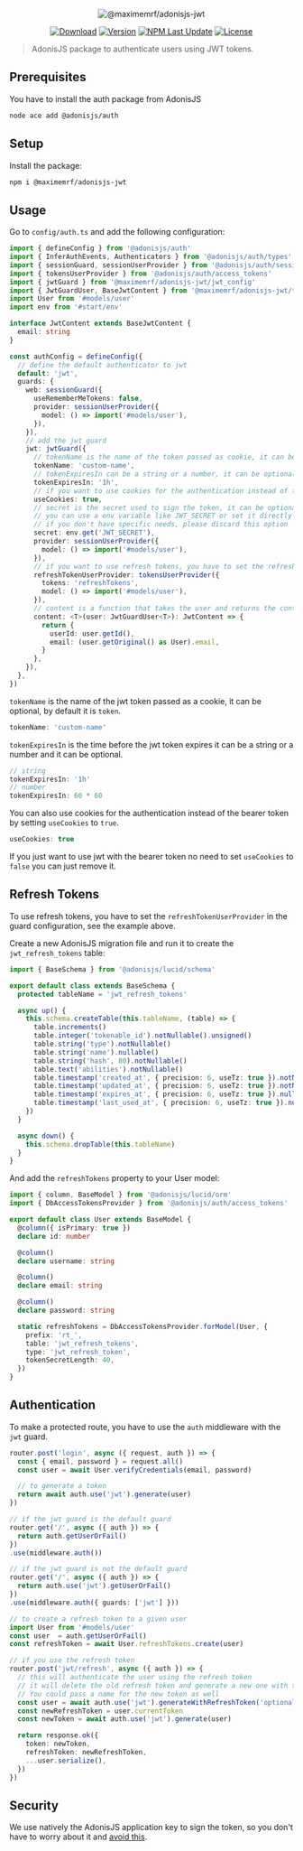 <p align="center">
  <img src="https://maximemax.sirv.com/npm_package_maxime_jwt.png" alt="@maximemrf/adonisjs-jwt">
</p>

<p align="center">
  <a href="https://www.npmjs.com/package/@maximemrf/adonisjs-jwt"><img src="https://img.shields.io/npm/dm/@maximemrf/adonisjs-jwt.svg?style=flat-square" alt="Download"></a>
  <a href="https://www.npmjs.com/package/@maximemrf/adonisjs-jwt"><img src="https://img.shields.io/npm/v/@maximemrf/adonisjs-jwt.svg?style=flat-square" alt="Version"></a>
  <a href="https://www.npmjs.com/package/@maximemrf/adonisjs-jwt"><img src="https://img.shields.io/npm/last-update/@maximemrf/adonisjs-jwt.svg?style=flat-square" alt="NPM Last Update"></a>
  <a href="https://opensource.org/licenses/MIT"><img src="https://img.shields.io/npm/l/@maximemrf/adonisjs-jwt.svg?style=flat-square" alt="License"></a>
</p>

> AdonisJS package to authenticate users using JWT tokens.

## Prerequisites

You have to install the auth package from AdonisJS

```bash
node ace add @adonisjs/auth
```

## Setup

Install the package:

```bash
npm i @maximemrf/adonisjs-jwt
```

## Usage

Go to `config/auth.ts` and add the following configuration:

```typescript
import { defineConfig } from '@adonisjs/auth'
import { InferAuthEvents, Authenticators } from '@adonisjs/auth/types'
import { sessionGuard, sessionUserProvider } from '@adonisjs/auth/session'
import { tokensUserProvider } from '@adonisjs/auth/access_tokens'
import { jwtGuard } from '@maximemrf/adonisjs-jwt/jwt_config'
import { JwtGuardUser, BaseJwtContent } from '@maximemrf/adonisjs-jwt/types'
import User from '#models/user'
import env from '#start/env'

interface JwtContent extends BaseJwtContent {
  email: string
}

const authConfig = defineConfig({
  // define the default authenticator to jwt
  default: 'jwt',
  guards: {
    web: sessionGuard({
      useRememberMeTokens: false,
      provider: sessionUserProvider({
        model: () => import('#models/user'),
      }),
    }),
    // add the jwt guard
    jwt: jwtGuard({
      // tokenName is the name of the token passed as cookie, it can be optional, by default it is 'token'
      tokenName: 'custom-name',
      // tokenExpiresIn can be a string or a number, it can be optional
      tokenExpiresIn: '1h',
      // if you want to use cookies for the authentication instead of the bearer token (optional)
      useCookies: true,
      // secret is the secret used to sign the token, it can be optional, by default it uses the application key
      // you can use a env variable like JWT_SECRET or set it directly with a string
      // if you don't have specific needs, please discard this option
      secret: env.get('JWT_SECRET'),
      provider: sessionUserProvider({
        model: () => import('#models/user'),
      }),
      // if you want to use refresh tokens, you have to set the refreshTokenUserProvider
      refreshTokenUserProvider: tokensUserProvider({
        tokens: 'refreshTokens',
        model: () => import('#models/user'),
      }),
      // content is a function that takes the user and returns the content of the token, it can be optional, by default it returns only the user id
      content: <T>(user: JwtGuardUser<T>): JwtContent => {
        return {
          userId: user.getId(),
          email: (user.getOriginal() as User).email,
        }
      },
    }),
  },
})
```

`tokenName` is the name of the jwt token passed as a cookie, it can be optional, by default it is `token`.

```typescript
tokenName: 'custom-name'
```

`tokenExpiresIn` is the time before the jwt token expires it can be a string or a number and it can be optional.

```typescript
// string
tokenExpiresIn: '1h'
// number
tokenExpiresIn: 60 * 60
```

You can also use cookies for the authentication instead of the bearer token by setting `useCookies` to `true`.

```typescript
useCookies: true
```

If you just want to use jwt with the bearer token no need to set `useCookies` to `false` you can just remove it.

## Refresh Tokens

To use refresh tokens, you have to set the `refreshTokenUserProvider` in the guard configuration, see the example above.

Create a new AdonisJS migration file and run it to create the `jwt_refresh_tokens` table:

```typescript
import { BaseSchema } from '@adonisjs/lucid/schema'

export default class extends BaseSchema {
  protected tableName = 'jwt_refresh_tokens'

  async up() {
    this.schema.createTable(this.tableName, (table) => {
      table.increments()
      table.integer('tokenable_id').notNullable().unsigned()
      table.string('type').notNullable()
      table.string('name').nullable()
      table.string('hash', 80).notNullable()
      table.text('abilities').notNullable()
      table.timestamp('created_at', { precision: 6, useTz: true }).notNullable()
      table.timestamp('updated_at', { precision: 6, useTz: true }).notNullable()
      table.timestamp('expires_at', { precision: 6, useTz: true }).nullable()
      table.timestamp('last_used_at', { precision: 6, useTz: true }).nullable()
    })
  }

  async down() {
    this.schema.dropTable(this.tableName)
  }
}
```

And add the `refreshTokens` property to your User model:

```typescript
import { column, BaseModel } from '@adonisjs/lucid/orm'
import { DbAccessTokensProvider } from '@adonisjs/auth/access_tokens'

export default class User extends BaseModel {
  @column({ isPrimary: true })
  declare id: number

  @column()
  declare username: string

  @column()
  declare email: string

  @column()
  declare password: string

  static refreshTokens = DbAccessTokensProvider.forModel(User, {
    prefix: 'rt_',
    table: 'jwt_refresh_tokens',
    type: 'jwt_refresh_token',
    tokenSecretLength: 40,
  })
}
```

## Authentication

To make a protected route, you have to use the `auth` middleware with the `jwt` guard.

```typescript
router.post('login', async ({ request, auth }) => {
  const { email, password } = request.all()
  const user = await User.verifyCredentials(email, password)

  // to generate a token
  return await auth.use('jwt').generate(user)
})

// if the jwt guard is the default guard
router.get('/', async ({ auth }) => {
  return auth.getUserOrFail()
})
.use(middleware.auth())

// if the jwt guard is not the default guard
router.get('/', async ({ auth }) => {
  return auth.use('jwt').getUserOrFail()
})
.use(middleware.auth({ guards: ['jwt'] }))

// to create a refresh token to a given user
import User from '#models/user'
const user  = auth.getUserOrFail()
const refreshToken = await User.refreshTokens.create(user)

// if you use the refresh token
router.post('jwt/refresh', async ({ auth }) => {
  // this will authenticate the user using the refresh token
  // it will delete the old refresh token and generate a new one with the same abilities
  // You could pass a name for the new token as well
  const user = await auth.use('jwt').generateWithRefreshToken('optional_name')
  const newRefreshToken = user.currentToken
  const newToken = await auth.use('jwt').generate(user)

  return response.ok({
    token: newToken,
    refreshToken: newRefreshToken,
    ...user.serialize(),
  })
})
```

## Security

We use natively the AdonisJS application key to sign the token, so you don't have to worry about it and [avoid this](https://trufflesecurity.com/blog/stop-recommending-jwts).
